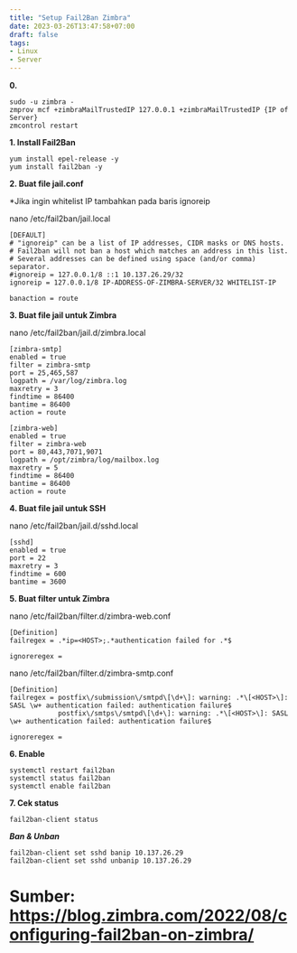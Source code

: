 ```yaml
---
title: "Setup Fail2Ban Zimbra"
date: 2023-03-26T13:47:58+07:00
draft: false
tags:
- Linux
- Server
---
```

**0.**

    sudo -u zimbra -
    zmprov mcf +zimbraMailTrustedIP 127.0.0.1 +zimbraMailTrustedIP {IP of Server}
    zmcontrol restart

**1. Install Fail2Ban**

    yum install epel-release -y
    yum install fail2ban -y

**2. Buat file jail.conf**

*Jika ingin whitelist IP tambahkan pada baris ignoreip

nano /etc/fail2ban/jail.local

    [DEFAULT]
    # "ignoreip" can be a list of IP addresses, CIDR masks or DNS hosts.
    # Fail2ban will not ban a host which matches an address in this list.
    # Several addresses can be defined using space (and/or comma) separator.
    #ignoreip = 127.0.0.1/8 ::1 10.137.26.29/32
    ignoreip = 127.0.0.1/8 IP-ADDRESS-OF-ZIMBRA-SERVER/32 WHITELIST-IP

    banaction = route

**3. Buat file jail untuk Zimbra**

nano /etc/fail2ban/jail.d/zimbra.local

    [zimbra-smtp]
    enabled = true
    filter = zimbra-smtp
    port = 25,465,587
    logpath = /var/log/zimbra.log
    maxretry = 3
    findtime = 86400
    bantime = 86400
    action = route

    [zimbra-web]
    enabled = true
    filter = zimbra-web
    port = 80,443,7071,9071
    logpath = /opt/zimbra/log/mailbox.log
    maxretry = 5
    findtime = 86400
    bantime = 86400
    action = route

**4. Buat file jail untuk SSH**

nano /etc/fail2ban/jail.d/sshd.local

    [sshd]
    enabled = true
    port = 22
    maxretry = 3
    findtime = 600
    bantime = 3600

**5. Buat filter untuk Zimbra**

nano /etc/fail2ban/filter.d/zimbra-web.conf 

    [Definition]
    failregex = .*ip=<HOST>;.*authentication failed for .*$

    ignoreregex =

nano /etc/fail2ban/filter.d/zimbra-smtp.conf

    [Definition]
    failregex = postfix\/submission\/smtpd\[\d+\]: warning: .*\[<HOST>\]: SASL \w+ authentication failed: authentication failure$
                postfix\/smtps\/smtpd\[\d+\]: warning: .*\[<HOST>\]: SASL \w+ authentication failed: authentication failure$

    ignoreregex =

**6. Enable**

    systemctl restart fail2ban
    systemctl status fail2ban
    systemctl enable fail2ban

**7. Cek status**

    fail2ban-client status


***Ban & Unban***

    fail2ban-client set sshd banip 10.137.26.29
    fail2ban-client set sshd unbanip 10.137.26.29

# Sumber: https://blog.zimbra.com/2022/08/configuring-fail2ban-on-zimbra/